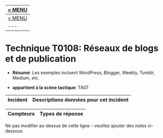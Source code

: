 |[< MENU](../README.md)|
|---|
|[< MENU](../../README.md)|
|---|
# Technique T0108: Réseaux de blogs et de publication

* **Résumé**: Les exemples incluent WordPress, Blogger, Weebly, Tumblr, Medium, etc.

* **appartient à la scène tactique**: TA07


|Incident |Descriptions données pour cet incident |
|-------- |-------------------- |



|Compteurs |Types de réponse |
|-------- |-------------- |


Ne pas modifier au-dessus de cette ligne - veuillez ajouter des notes ci-dessous